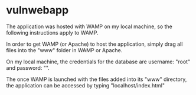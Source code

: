 # vulnwebapp
The application was hosted with WAMP on my local machine, so the following instructions apply to WAMP.

In order to get WAMP (or Apache) to host the application, simply drag all files into the "www" folder in WAMP or Apache.

On my local machine, the credentials for the database are username: "root" and password: "".

The once WAMP is launched with the files added into its "www" directory, the application can be accessed by typing "localhost/index.html"
